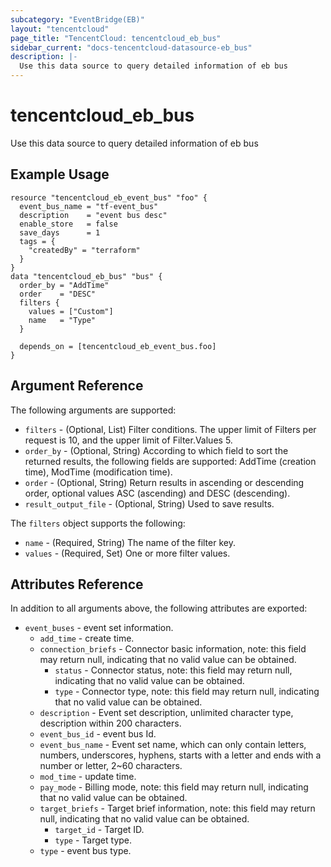 ```yaml
---
subcategory: "EventBridge(EB)"
layout: "tencentcloud"
page_title: "TencentCloud: tencentcloud_eb_bus"
sidebar_current: "docs-tencentcloud-datasource-eb_bus"
description: |-
  Use this data source to query detailed information of eb bus
---
```


# tencentcloud_eb_bus

Use this data source to query detailed information of eb bus

## Example Usage

```hcl
resource "tencentcloud_eb_event_bus" "foo" {
  event_bus_name = "tf-event_bus"
  description    = "event bus desc"
  enable_store   = false
  save_days      = 1
  tags = {
    "createdBy" = "terraform"
  }
}
data "tencentcloud_eb_bus" "bus" {
  order_by = "AddTime"
  order    = "DESC"
  filters {
    values = ["Custom"]
    name   = "Type"
  }

  depends_on = [tencentcloud_eb_event_bus.foo]
}
```

## Argument Reference

The following arguments are supported:

* `filters` - (Optional, List) Filter conditions. The upper limit of Filters per request is 10, and the upper limit of Filter.Values 5.
* `order_by` - (Optional, String) According to which field to sort the returned results, the following fields are supported: AddTime (creation time), ModTime (modification time).
* `order` - (Optional, String) Return results in ascending or descending order, optional values ASC (ascending) and DESC (descending).
* `result_output_file` - (Optional, String) Used to save results.

The `filters` object supports the following:

* `name` - (Required, String) The name of the filter key.
* `values` - (Required, Set) One or more filter values.

## Attributes Reference

In addition to all arguments above, the following attributes are exported:

* `event_buses` - event set information.
  * `add_time` - create time.
  * `connection_briefs` - Connector basic information, note: this field may return null, indicating that no valid value can be obtained.
    * `status` - Connector status, note: this field may return null, indicating that no valid value can be obtained.
    * `type` - Connector type, note: this field may return null, indicating that no valid value can be obtained.
  * `description` - Event set description, unlimited character type, description within 200 characters.
  * `event_bus_id` - event bus Id.
  * `event_bus_name` - Event set name, which can only contain letters, numbers, underscores, hyphens, starts with a letter and ends with a number or letter, 2~60 characters.
  * `mod_time` - update time.
  * `pay_mode` - Billing mode, note: this field may return null, indicating that no valid value can be obtained.
  * `target_briefs` - Target brief information, note: this field may return null, indicating that no valid value can be obtained.
    * `target_id` - Target ID.
    * `type` - Target type.
  * `type` - event bus type.


